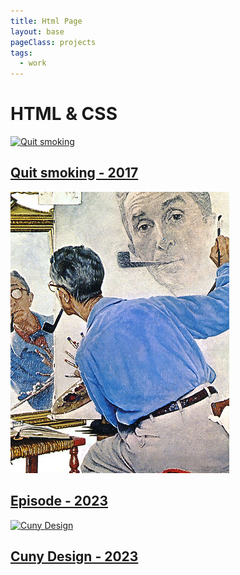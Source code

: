 ```yaml
---
title: Html Page
layout: base
pageClass: projects
tags:
  - work
--- 
```

<h1>HTML  &#38; CSS</h1>
          <section class="HTML">
          <div class="projects">
            <a href="/HTMLcss/quitSmoking/smoking/index">
                <div class="project-card">
                    <img src="/image/Quitsmoking.png" alt="Quit smoking">
                    <h2>Quit smoking - 2017</h2>
                </div>
            </a>
            </div>
            <div class="projects">
                <a href="/HTMLcss/episode/index">
                    <div class="project-card">
                        <img src="image/portrait.png" alt="Episode">
                        <h2>Episode - 2023</h2>
                    </div>
                </a>
                </div>
                <div class="projects">
                  <a href="/HTMLcss/cunyDesign/index">
                      <div class="project-card">
                          <img src="/image/cunyDesign.png" alt="Cuny Design">
                          <h2>Cuny Design - 2023</h2>
                      </div>
                  </a>
                </div>
        </section>
